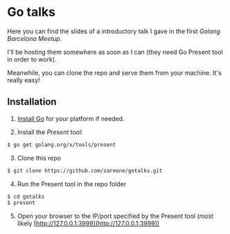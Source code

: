 # Go talks 

Here you can find the slides of a introductory talk I gave in the first *Golang Barcelona Meetup*. 

I'll be hosting them somewhere as soon as I can (they need Go Present tool in order to work).

Meanwhile, you can clone the repo and serve them from your machine. It's really easy!


## Installation

1. [Install Go](http://golang.org/doc/install) for your platform if needed.

2. Install the *Present* tool: 

```bash
$ go get golang.org/x/tools/present
```

3. Clone this repo

```bash
$ git clone https://github.com/zareone/gotalks.git
```

4. Run the Present tool in the repo folder

```bash
$ cd gotalks
$ present
```

5. Open your browser to the IP/port specified by the Present tool (most likely [http://127.0.0.1:3999](http://127.0.0.1:3999))